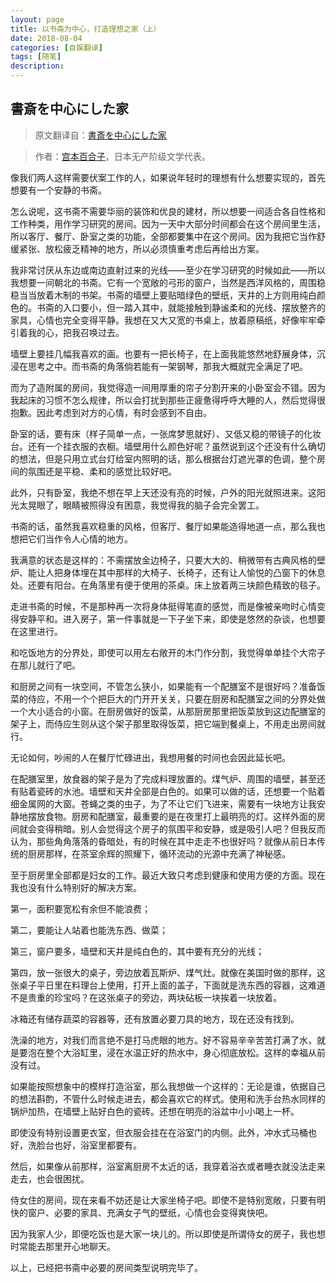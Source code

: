 ```yaml
---
layout: page
title: 以书斋为中心，打造理想之家（上）
date: 2018-08-04
categories: [自娱翻译]
tags: [随笔]
description: 
---
```


## 書斎を中心にした家

>原文翻译自：[書斎を中心にした家](https://www.aozora.gr.jp/cards/000311/files/15954_28863.html)

>作者：[宫本百合子](https://www.aozora.gr.jp/cards/000311/files/15954_28863.html)，日本无产阶级文学代表。



像我们两人这样需要伏案工作的人，如果说年轻时的理想有什么想要实现的，首先想要有一个安静的书斋。

怎么说呢，这书斋不需要华丽的装饰和优良的建材，所以想要一间适合各自性格和工作种类，用作学习研究的房间。因为一天中大部分时间都会在这个房间里生活，所以客厅、餐厅、卧室之类的功能，全部都要集中在这个房间。因为我把它当作舒缓紧张、放松疲乏精神的地方，所以必须慎重考虑后再给出方案。


我非常讨厌从东边或南边直射过来的光线——至少在学习研究的时候如此——所以我想要一间朝北的书斋。它有一个宽敞的弓形的窗户，当然是西洋风格的，周围稳稳当当放着木制的书架。书斋的墙壁上要贴暗绿色的壁纸，天井的上方则用纯白颜色的。书斋的入口要小，但一踏入其中，就能接触到静谧柔和的光线、摆放整齐的家具，心情也完全变得平静。我想在又大又宽的书桌上，放着原稿纸，好像牢牢牵引着我的心，把我召唤过去。

墙壁上要挂几幅我喜欢的画。也要有一把长椅子，在上面我能悠然地舒展身体，沉浸在思考之中。而书斋的角落倘若能有一架钢琴，那我大概就完全满足了吧。

而为了造附属的房间，我觉得造一间用厚重的帘子分割开来的小卧室会不错。因为我起床的习惯不怎么规律，所以会打扰到那些正疲惫得呼呼大睡的人，然后觉得很抱歉。因此考虑到对方的心情，有时会感到不自由。

卧室的话，要有床（样子简单一点，一张席梦思就好）、又低又稳的带镜子的化妆台。还有一个挂衣服的衣橱。墙壁用什么颜色好呢？虽然说到这个还没有什么确切的想法，但是只用立式台灯给室内照明的话，那么根据台灯遮光罩的色调，整个房间的氛围还是平稳、柔和的感觉比较好吧。

此外，只有卧室，我绝不想在早上天还没有亮的时候，户外的阳光就照进来。这阳光太晃眼了，眼睛被照得没有困意，我觉得我的脑子会完全罢工。

书斋的话，虽然我喜欢稳重的风格，但客厅、餐厅如果能造得地道一点，那么我也想把它们当作令人心情的地方。

我满意的状态是这样的：不需摆放金边椅子，只要大大的、稍微带有古典风格的壁炉、能让人把身体埋在其中那样的大椅子、长椅子，还有让人愉悦的凸窗下的休息处。还要有阳台。在角落里有便于使用的茶桌。床上放着两三块颜色精致的毯子。

走进书斋的时候，不是那种再一次将身体挺得笔直的感觉，而是像被亲吻时心情变得安静平和。进入房子，第一件事就是一下子坐下来，即使是悠然的杂谈，也想要在这里进行。


和吃饭地方的分界处，即使可以用左右敞开的木门作分割，我觉得单单挂个大帘子在那儿就行了吧。


和厨房之间有一块空间，不管怎么狭小，如果能有一个配膳室不是很好吗？准备饭菜的侍应，不用一个个把巨大的门开开关关，只要在厨房和配膳室之间的分界处做一个大小适合的小窗。在厨房做好的饭菜，从那厨房那里把饭菜放到这边配膳室的架子上，而侍应生则从这个架子那里取得饭菜，把它端到餐桌上，不用走出房间就行。


无论如何，吵闹的人在餐厅忙碌进出，我想用餐的时间也会因此延长吧。


在配膳室里，放食器的架子是为了完成料理放置的。煤气炉、周围的墙壁，甚至还有贴着瓷砖的水池。墙壁和天井全部是白色的。如果可以做的话，还想要一个贴着细金属网的大窗。苍蝇之类的虫子，为了不让它们飞进来，需要有一块地方让我安静地摆放食物。厨房和配膳室，最重要的是在夜里打上最明亮的灯。这样外面的房间就会变得稍暗。别人会觉得这个房子的氛围平和安静，或是吸引人吧？但我反而认为，那些角角落落的昏暗处，有的时候在其中走走不也很好吗？就像从前日本传统的厨房那样，在茶室余辉的照耀下，循环流动的光源中充满了神秘感。


至于厨房里全部都是妇女的工作。最近大致只考虑到健康和使用方便的方面。现在我也没有什么特别好的解决方案。

第一，面积要宽松有余但不能浪费；

第二，要能让人站着也能洗东西、做菜；

第三，窗户要多，墙壁和天井是纯白色的，其中要有充分的光线；

第四，放一张很大的桌子，旁边放着瓦斯炉、煤气灶。就像在美国时做的那样，这张桌子平日里在料理台上使用，打开上面的盖子，下面就是洗东西的容器，这难道不是贵重的珍宝吗？在这张桌子的旁边，两块砧板一块挨着一块放着。

冰箱还有储存蔬菜的容器等，还有放置必要刀具的地方，现在还没有找到。

洗澡的地方，对我们而言绝不是打马虎眼的地方。好不容易辛辛苦苦打满了水，就是要泡在整个大浴缸里，浸在水温正好的热水中，身心彻底放松。这样的幸福从前没有过。

如果能按照想象中的模样打造浴室，那么我想做一个这样的：无论是谁，依据自己的想法斟酌，不管什么时候走进去，都会喜欢它的样式。使用和洗手台热水同样的锅炉加热，在墙壁上贴好白色的瓷砖。还想在明亮的浴盆中小小喝上一杯。

即使没有特别设置更衣室，但衣服会挂在在浴室门的内侧。此外，冲水式马桶也好，洗脸台也好，浴室里都要有。

然后，如果像从前那样，浴室离厨房不太近的话，我穿着浴衣或者睡衣就没法走来走去，也会很困扰。



侍女住的房间，现在来看不妨还是让大家坐椅子吧。即使不是特别宽敞，只要有明快的窗户、必要的家具、充满女子气的壁纸，心情也会变得爽快吧。

因为我家人少，即便吃饭也是大家一块儿的。所以即使是所谓侍女的房子，我也想时常能去那里开心地聊天。



以上，已经把书斋中必要的房间类型说明完毕了。
